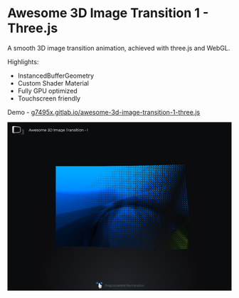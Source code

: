 # Awesome 3D Image Transition 1 - Three.js

A smooth 3D image transition animation, achieved with three.js and WebGL.

Highlights:
- InstancedBufferGeometry
- Custom Shader Material
- Fully GPU optimized
- Touchscreen friendly

Demo - [g7495x.gitlab.io/awesome-3d-image-transition-1-three.js](https://g7495x.gitlab.io/awesome-3d-image-transition-1-three.js/)

![](Screenshot-01.png)
